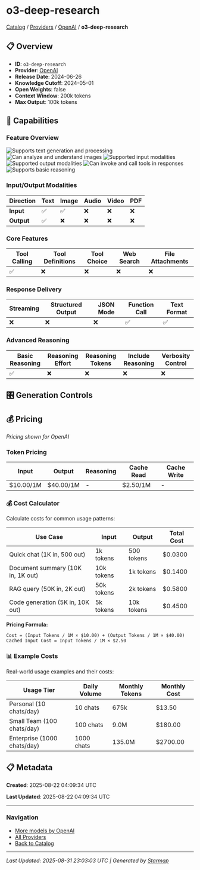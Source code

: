 # o3-deep-research
  
[Catalog](../../../..) / [Providers](../../..) / [OpenAI](../..) / **o3-deep-research**


## 📋 Overview
  
- **ID**: `o3-deep-research`
- **Provider**: [OpenAI](../)
- **Release Date**: 2024-06-26
- **Knowledge Cutoff**: 2024-05-01
- **Open Weights**: false
- **Context Window**: 200k tokens
- **Max Output**: 100k tokens
  
## 🎯 Capabilities
  
### Feature Overview
  
![Supports text generation and processing](https://img.shields.io/badge/text-✓-blue) ![Can analyze and understand images](https://img.shields.io/badge/vision-✓-purple) ![Supported input modalities](https://img.shields.io/badge/input-text,image-teal) ![Supported output modalities](https://img.shields.io/badge/output-text-cyan) ![Can invoke and call tools in responses](https://img.shields.io/badge/tool__calls-✓-yellow) ![Supports basic reasoning](https://img.shields.io/badge/reasoning-✓-lime)
  
  
### Input/Output Modalities
  
| Direction | Text | Image | Audio | Video | PDF |
|---------|---------|---------|---------|---------|---------|
| **Input** | ✅ | ✅ | ❌ | ❌ | ❌ |
| **Output** | ✅ | ❌ | ❌ | ❌ | ❌ |

  
### Core Features
  
| Tool Calling | Tool Definitions | Tool Choice | Web Search | File Attachments |
|---------|---------|---------|---------|---------|
| ✅ | ❌ | ❌ | ❌ | ❌ |

  
### Response Delivery
  
| Streaming | Structured Output | JSON Mode | Function Call | Text Format |
|---------|---------|---------|---------|---------|
| ❌ | ❌ | ❌ | ✅ | ✅ |

  
### Advanced Reasoning
  
| Basic Reasoning | Reasoning Effort | Reasoning Tokens | Include Reasoning | Verbosity Control |
|---------|---------|---------|---------|---------|
| ✅ | ❌ | ❌ | ❌ | ❌ |

  
## 🎛️ Generation Controls
  
## 💰 Pricing
  
*Pricing shown for OpenAI*
  
  
### Token Pricing
  
| Input | Output | Reasoning | Cache Read | Cache Write |
|---------|---------|---------|---------|---------|
| $10.00/1M | $40.00/1M | - | $2.50/1M | - |

  
### 💰 Cost Calculator
  
Calculate costs for common usage patterns:
  
  
| Use Case | Input | Output | Total Cost |
|---------|---------|---------|---------|
| Quick chat (1K in, 500 out) | 1k tokens | 500 tokens | $0.0300 |
| Document summary (10K in, 1K out) | 10k tokens | 1k tokens | $0.1400 |
| RAG query (50K in, 2K out) | 50k tokens | 2k tokens | $0.5800 |
| Code generation (5K in, 10K out) | 5k tokens | 10k tokens | $0.4500 |

  
**Pricing Formula:**
  
```
Cost = (Input Tokens / 1M × $10.00) + (Output Tokens / 1M × $40.00)
Cached Input Cost = Input Tokens / 1M × $2.50
```
  
### 📊 Example Costs
  
Real-world usage examples and their costs:
  
  
| Usage Tier | Daily Volume | Monthly Tokens | Monthly Cost |
|---------|---------|---------|---------|
| Personal (10 chats/day) | 10 chats | 675k | $13.50 |
| Small Team (100 chats/day) | 100 chats | 9.0M | $180.00 |
| Enterprise (1000 chats/day) | 1000 chats | 135.0M | $2700.00 |

  
## 📋 Metadata
  
**Created**: 2025-08-22 04:09:34 UTC
  
**Last Updated**: 2025-08-22 04:09:34 UTC
  
  
---
  
  
### Navigation

- [More models by OpenAI](../)
- [All Providers](../../../../providers)
- [Back to Catalog](../../../..)


---
_Last Updated: 2025-08-31 23:03:03 UTC | Generated by [Starmap](https://github.com/agentstation/starmap)_
